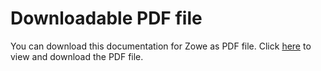 # Downloadable PDF file

You can download this documentation for Zowe as PDF file. Click [here](https://zowe.github.io/docs-site/Zowe_User_Guide.pdf) to view and download the PDF file.

